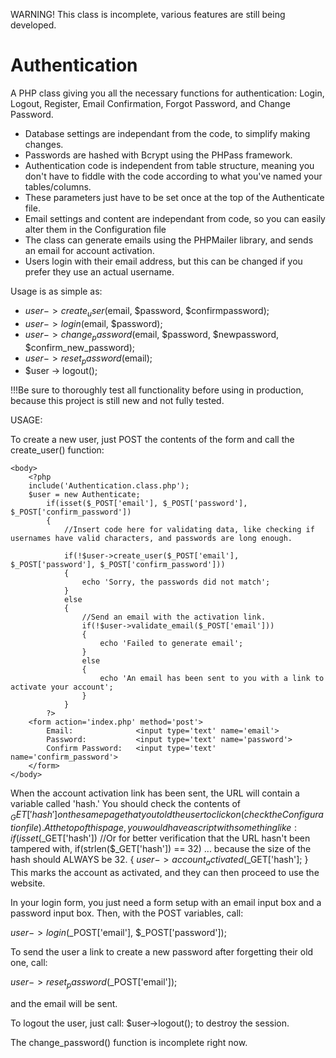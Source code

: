 WARNING! This class is incomplete, various features are still being developed.

Authentication
==================

A PHP class giving you all the necessary functions for authentication: Login, Logout, Register, Email Confirmation, Forgot Password, and Change Password.

- Database settings are independant from the code, to simplify making changes.
- Passwords are hashed with Bcrypt using the PHPass framework.
- Authentication code is independent from table structure, meaning you don't have to fiddle with the code according to what you've named your tables/columns. 
- These parameters just have to be set once at the top of the Authenticate file.
- Email settings and content are independant from code, so you can easily alter them in the Configuration file 
- The class can generate emails using the PHPMailer library, and sends an email for account activation. 
- Users login with their email address, but this can be changed if you prefer they use an actual username.

Usage is as simple as:
- $user -> create_user($email, $password, $confirmpassword);
- $user -> login($email, $password);
- $user -> change_password($email, $password, $newpassword, $confirm_new_password);
- $user -> reset_password($email);
- $user -> logout();

!!!Be sure to thoroughly test all functionality before using in production, because this project is still new and not fully tested.

USAGE:

To create a new user, just POST the contents of the form and call the create_user() function:

	<body>
		<?php
		include('Authentication.class.php');
		$user = new Authenticate;
			if(isset($_POST['email'], $_POST['password'], $_POST['confirm_password'])
			{
				//Insert code here for validating data, like checking if usernames have valid characters, and passwords are long enough.
				
				if(!$user->create_user($_POST['email'], $_POST['password'], $_POST['confirm_password']))
				{
					echo 'Sorry, the passwords did not match';
				}
				else
				{
					//Send an email with the activation link.
					if(!$user->validate_email($_POST['email']))
					{
						echo 'Failed to generate email';
					}
					else
					{
						echo 'An email has been sent to you with a link to activate your account';
					}
				}
			?>
		<form action='index.php' method='post'>
			Email: 				<input type='text' name='email'>
			Password: 			<input type='text' name='password'>
			Confirm Password: 	<input type='text' name='confirm_password'> 
		</form>
	</body>

When the account activation link has been sent, the URL will contain a variable called 'hash.' You should check the contents of $_GET['hash'] on the same page that you told the user to click on (check the Configuration file).
At the top of this page, you would have a script with something like:
	if(isset($_GET['hash']) //Or for better verification that the URL hasn't been tampered with, if(strlen($_GET['hash']) == 32) ... because the size of the hash should ALWAYS be 32.
	{
		$user->account_activated($_GET['hash'];
	}
This marks the account as activated, and they can then proceed to use the website.

In your login form, you just need a form setup with an email input box and a password input box. Then, with the POST variables, call:

$user->login($_POST['email'], $_POST['password']);

To send the user a link to create a new password after forgetting their old one, call:

$user->reset_password($_POST['email']);
		
and the email will be sent.

To logout the user, just call:
$user->logout();
to destroy the session.

The change_password() function is incomplete right now.


